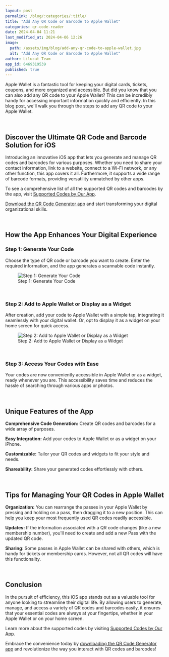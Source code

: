 ```yaml
---
layout: post
permalink: /blog/:categories/:title/
title: "Add Any QR Code or Barcode to Apple Wallet"
categories: qr-code-reader
date: 2024-04-04 11:21
last_modified_at: 2024-04-06 12:26
image:
  path: /assets/img/blog/add-any-qr-code-to-apple-wallet.jpg
  alt: "Add Any QR Code or Barcode to Apple Wallet"
author: Lilucat Team
app_id: 6469319539
published: true
---
```

Apple Wallet is a fantastic tool for keeping your digital cards, tickets, coupons, and more organized and accessible. But did you know that you can also add any QR code to your Apple Wallet? This can be incredibly handy for accessing important information quickly and efficiently. In this blog post, we'll walk you through the steps to add any QR code to your Apple Wallet.

<br>

## Discover the Ultimate QR Code and Barcode Solution for iOS
Introducing an innovative iOS app that lets you generate and manage QR codes and barcodes for various purposes. Whether you need to share your contact information, link to a website, connect to a Wi-Fi network, or any other function, this app covers it all. Furthermore, it supports a wide range of barcode formats, providing versatility unmatched by other apps.

To see a comprehensive list of all the supported QR codes and barcodes by the app, visit <a class="fw-semibold" href="https://lilucat.com/qr-code-reader/supported-barcodes/" target="_blank">Supported Codes by Our App</a>.

<a class="fw-semibold" href="https://apps.apple.com/app/apple-store/id6469319539?pt=126142472&ct=fromWebsite&mt=8" target="_blank">Download the QR Code Generator app</a> and start transforming your digital organizational skills.

<br>

## How the App Enhances Your Digital Experience

### Step 1: Generate Your Code
Choose the type of QR code or barcode you want to create. Enter the required information, and the app generates a scannable code instantly.
<figure class="text-center">
  <img class="w-100" src="/assets/img/blog/step-1-generate-your-code.webp" srcset="/assets/img/blog/step-1-generate-your-code.webp 1x, /assets/img/blog/step-1-generate-your-code@2x.webp 2x" alt="Step 1: Generate Your Code" loading="lazy" />
  <figcaption class="text-muted small">Step 1: Generate Your Code</figcaption>
</figure>

<br>

### Step 2: Add to Apple Wallet or Display as a Widget
After creation, add your code to Apple Wallet with a simple tap, integrating it seamlessly with your digital wallet. Or, opt to display it as a widget on your home screen for quick access.
<figure class="text-center">
  <img class="w-100" src="/assets/img/blog/step-2-add-to-apple-wallet-or-display-as-a-widget.webp" srcset="/assets/img/blog/step-2-add-to-apple-wallet-or-display-as-a-widget.webp 1x, /assets/img/blog/step-2-add-to-apple-wallet-or-display-as-a-widget@2x.webp 2x" alt="Step 2: Add to Apple Wallet or Display as a Widget" loading="lazy" />
  <figcaption class="text-muted small">Step 2: Add to Apple Wallet or Display as a Widget</figcaption>
</figure>

<br>

### Step 3: Access Your Codes with Ease
Your codes are now conveniently accessible in Apple Wallet or as a widget, ready whenever you are. This accessibility saves time and reduces the hassle of searching through various apps or photos.

<br>

## Unique Features of the App
**Comprehensive Code Generation:** Create QR codes and barcodes for a wide array of purposes.

**Easy Integration:** Add your codes to Apple Wallet or as a widget on your iPhone.

**Customizable:** Tailor your QR codes and widgets to fit your style and needs.

**Shareability:** Share your generated codes effortlessly with others.

<br>

## Tips for Managing Your QR Codes in Apple Wallet
**Organization:** You can rearrange the passes in your Apple Wallet by pressing and holding on a pass, then dragging it to a new position. This can help you keep your most frequently used QR codes readily accessible.

**Updates:** If the information associated with a QR code changes (like a new membership number), you'll need to create and add a new Pass with the updated QR code.

**Sharing**: Some passes in Apple Wallet can be shared with others, which is handy for tickets or membership cards. However, not all QR codes will have this functionality.

<br>

## Conclusion
In the pursuit of efficiency, this iOS app stands out as a valuable tool for anyone looking to streamline their digital life. By allowing users to generate, manage, and access a variety of QR codes and barcodes easily, it ensures that your essential codes are always at your fingertips, whether in your Apple Wallet or on your home screen.

Learn more about the supported codes by visiting <a class="fw-semibold" href="https://lilucat.com/qr-code-reader/supported-barcodes/" target="_blank">Supported Codes by Our App</a>.

Embrace the convenience today by <a class="fw-semibold" href="https://apps.apple.com/app/apple-store/id6469319539?pt=126142472&ct=fromWebsite&mt=8" target="_blank">downloading the QR Code Generator app</a> and revolutionize the way you interact with QR codes and barcodes!